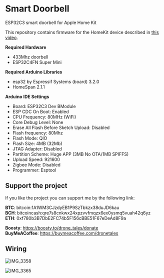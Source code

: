 # Smart Doorbell
 ESP32C3 smart doorbell for Apple Home Kit

 This repository contains firmware for the HomeKit device described in [this video](https://youtu.be/UexestUQARw).
 
 **Required Hardware**
 - 433Mhz doorbell
 - ESP32C4FN Super Mini
 
 **Required Arduino Libraries**
 - esp32 by Espressif Systems (board) 3.2.0
 - HomeSpan 2.1.1
 
 **Arduino IDE Settings**
 - Board: ESP32C3 Dev BModule
 - ESP CDC On Boot: Enabled
 - CPU Frequency: 80MHz (WiFi)
 - Core Debug Level: None
 - Erase All Flash Before Sketch Upload: Disabled
 - Flash frequency: 80Mhz
 - Flash Mode: QIO
 - Flash Size: 4MB (32Mb)
 - JTAG Adapter: Disabled
 - Partition Scheme: Huge APP (3MB No OTA/1MB SPIFFS)
 - Upload Speed: 921600
 - Zigbee Mode: Disabled
 - Programmer: Esptool

## Support the project
 
 If you like the project you can support me by the following link:  
 
 **BTC**: bitcoin:1A1WM3CJzdyEB1P9SzTbkzx38duJD6kau  
 **BCH**: bitcoincash:qre7s8cnkwx24xpzvvfmqzx6ex0ysmq5vuah42q6yz  
 **ETH**: 0xf780b3B7DbE2FC74b5F156cBBE51F67eDeAd8F9a  
 
 **Boosty**: https://boosty.to/drone_tales/donate  
 **BuyMeACoffee**: https://buymeacoffee.com/dronetales  

## Wiring

 ![IMG_3358](https://github.com/user-attachments/assets/25b1556a-0376-4ee4-aecb-26edb51548d2)
 
 ![IMG_3365](https://github.com/user-attachments/assets/2d5f9d95-158c-4702-b3d2-b786feea2d37)
